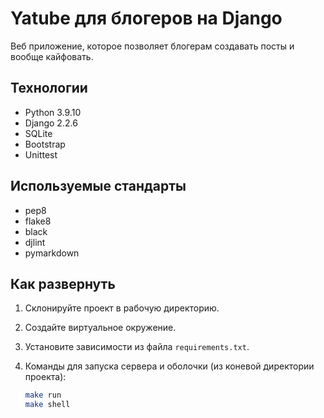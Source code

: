 # Yatube для блогеров на Django

Веб приложение, которое позволяет блогерам создавать посты и вообще кайфовать.

## Технологии

- Python 3.9.10
- Django 2.2.6
- SQLite
- Bootstrap
- Unittest

## Используемые стандарты

- pep8
- flake8
- black
- djlint
- pymarkdown

## Как развернуть

1. Склонируйте проект в рабочую директорию.
2. Создайте виртуальное окружение.
3. Установите зависимости из файла `requirements.txt`.
4. Команды для запуска сервера и оболочки (из коневой директории проекта):

    ```bash
    make run
    make shell
    ```
